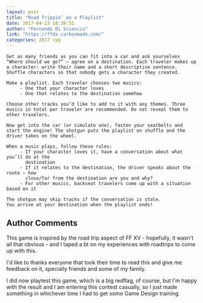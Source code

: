 ```yaml
---
layout: post
title: "Road Trippin’ on a Playlist"
date: 2017-04-23 18:38:51
author: "Fernando Di Sciascio"
link: "https://ffds.carbonmade.com/"
categories: 2017 rpg
---
```

```
Get as many friends as you can fit into a car and ask yourselves “Where should we go?” – agree on a destination. Each traveler makes up a character: write their name and a short descriptive sentence. Shuffle characters so that nobody gets a character they created.

Make a playlist. Each traveler chooses two musics:
     - One that your character loves
     - One that relates to the destination somehow

Choose other tracks you’d like to add to it with any themes. Three musics in total per traveler are recommended. Do not reveal them to other travelers.

Now get into the car (or simulate one), fasten your seatbelts and start the engine! The shotgun puts the playlist on shuffle and the driver takes on the wheel.

When a music plays, follow these rules:
     - If your character loves it, have a conversation about what you’ll do at the 
       destination
     - If it relates to the destination, the driver speaks about the route – how 
       close/far from the destination are you and why?
     - For other musics, backseat travelers come up with a situation based on it

The shotgun may skip tracks if the conversation is stale.
You arrive at your destination when the playlist ends!
```
## Author Comments 

This game is inspired by the road trip aspect of FF XV - hopefully, it wasn't all that obvious - and I taped a bt on my experiences with roadtrips to come up with this.

I'd like to thanks everyone that took their time to read this and give me feedback on it, specially friends and some of my family.

I did now playtest this game, which is a big redflag, of course, but I'm happy with the result and I am entering this contest casually, so I just made something in whichever time I had to get some Game Design training.
